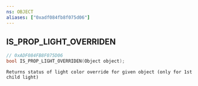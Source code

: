 ```yaml
---
ns: OBJECT
aliases: ["0xadf084fb8f075d06"]
---
```

## IS_PROP_LIGHT_OVERRIDEN

```c
// 0xADF084FB8F075D06
bool IS_PROP_LIGHT_OVERRIDEN(Object object);
```

```
Returns status of light color override for given object (only for 1st child light)
```
